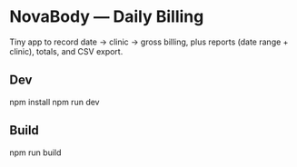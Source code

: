 ﻿# NovaBody — Daily Billing

Tiny app to record date → clinic → gross billing, plus reports (date range + clinic), totals, and CSV export.

## Dev
npm install
npm run dev

## Build
npm run build
